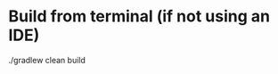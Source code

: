 Build from terminal (if not using an IDE)
=====================================
./gradlew clean build
